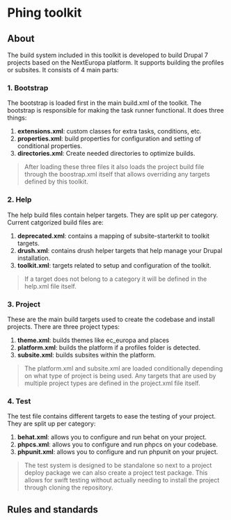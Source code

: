 # Phing toolkit

## About
The build system included in this toolkit is developed to build Drupal
7 projects based on the NextEuropa platform. It supports building the
profiles or subsites. It consists of 4 main parts:

### 1. Bootstrap
The bootstrap is loaded first in the main build.xml of the toolkit. The
bootstrap is responsible for making the task runner functional. It does
three things:

1. **extensions.xml**: custom classes for extra tasks, conditions, etc.
2. **properties.xml**: build properties for configuration and setting of
conditional properties.
3. **directories.xml**: Create needed directories to optimize builds.

> After loading these three files it also loads the project build file
> through the boostrap.xml itself that allows overriding any targets
> defined by this toolkit.

### 2. Help
The help build files contain helper targets. They are split up per
category. Current catgorized build files are:

1. **deprecated.xml**: contains a mapping of subsite-starterkit to toolkit
targets.
3. **drush.xml**: contains drush helper targets that help manage your
Drupal installation.
4. **toolkit.xml**: targets related to setup and configuration of the
toolkit.

> If a target does not belong to a category it will be defined in the
> help.xml file itself.

### 3. Project
These are the main build targets used to create the codebase and install
projects. There are three project types:

1. **theme.xml**: builds themes like ec_europa and places
2. **platform.xml**: builds the platform if a profiles folder is
detected.
3. **subsite.xml**: builds subsites within the platform.

> The platform.xml and subsite.xml are loaded conditionally depending on
> what type of project is being used. Any targets that are used by
> multiple project types are defined in the project.xml file itself.

### 4. Test
The test file contains different targets to ease the testing of your
project. They are split up per category:

1. **behat.xml**: allows you to configure and run behat on your project.
2. **phpcs.xml**: allows you to configure and run phpcs on your codebase.
3. **phpunit.xml**: allows you to configure and run phpunit on your pruject.

> The test system is designed to be standalone so next to a project
> deploy package we can also create a project test package. This allows
> for swift testing without actually needing to install the project
> through cloning the repository.

## Rules and standards


